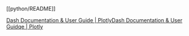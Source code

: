 [[python/README]]

[Dash Documentation & User Guide | PlotlyDash Documentation & User Guidqe | Plotly](https://dash.plotly.com/)

